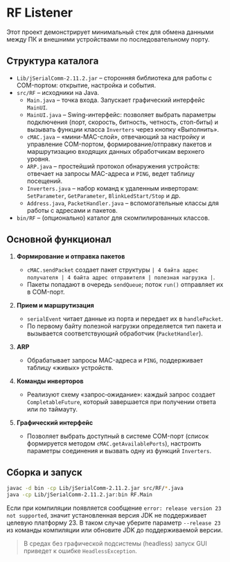 # RF Listener

Этот проект демонстрирует минимальный стек для обмена данными между ПК и внешними устройствами по последовательному порту.

## Структура каталога

- `Lib/jSerialComm-2.11.2.jar` – сторонняя библиотека для работы с COM-портом: открытие, настройка и события.
- `src/RF` – исходники на Java.
  - `Main.java` – точка входа. Запускает графический интерфейс `MainUI`.
  - `MainUI.java` – Swing-интерфейс: позволяет выбрать параметры подключения (порт, скорость, битность, четность, стоп-биты) и вызывать функции класса `Inverters` через кнопку «Выполнить».
  - `cMAC.java` – «мини-MAC-слой», отвечающий за настройку и управление COM-портом, формирование/отправку пакетов и маршрутизацию входящих данных обработчикам верхнего уровня.
  - `ARP.java` – простейший протокол обнаружения устройств: отвечает на запросы MAC-адреса и `PING`, ведет таблицу посещений.
  - `Inverters.java` – набор команд к удаленным инверторам: `SetParameter`, `GetParameter`, `BlinkLedStart/Stop` и др.
  - `Address.java`, `PacketHandler.java` – вспомогательные классы для работы с адресами и пакетов.
- `bin/RF` – (опционально) каталог для скомпилированных классов.

## Основной функционал

1. **Формирование и отправка пакетов**
   - `cMAC.sendPacket` создает пакет структуры `| 4 байта адрес получателя | 4 байта адрес отправителя | полезная нагрузка |`.
   - Пакеты попадают в очередь `sendQueue`; поток `run()` отправляет их в COM-порт.

2. **Прием и маршрутизация**
   - `serialEvent` читает данные из порта и передает их в `handlePacket`.
   - По первому байту полезной нагрузки определяется тип пакета и вызывается соответствующий обработчик (`PacketHandler`).

3. **ARP**
   - Обрабатывает запросы MAC-адреса и `PING`, поддерживает таблицу «живых» устройств.

4. **Команды инверторов**
   - Реализуют схему «запрос‑ожидание»: каждый запрос создает `CompletableFuture`, который завершается при получении ответа или по таймауту.

5. **Графический интерфейс**
   - Позволяет выбрать доступный в системе COM-порт (список формируется методом `cMAC.getAvailablePorts`), настроить параметры соединения и вызвать одну из функций `Inverters`.

## Сборка и запуск

```bash
javac -d bin -cp Lib/jSerialComm-2.11.2.jar src/RF/*.java
java -cp Lib/jSerialComm-2.11.2.jar:bin RF.Main
```

Если при компиляции появляется сообщение `error: release version 23 not supported`,
значит установленная версия JDK не поддерживает целевую платформу 23. В таком
случае уберите параметр `--release 23` из команды компиляции или обновите JDK до
поддерживаемой версии.

> В средах без графической подсистемы (headless) запуск GUI приведет к ошибке `HeadlessException`.

